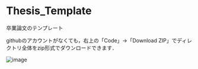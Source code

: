 # Thesis_Template

卒業論文のテンプレート

githubのアカウントがなくても，右上の「Code」→「Download ZIP」でディレクトリ全体をzip形式でダウンロードできます．


![image](https://i.imgur.com/b9ePO02.png)
